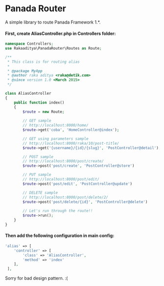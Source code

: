 Panada Router
=======================

A simple library to route Panada Framework 1.*.

#### First, create AliasController.php in Controllers folder:

```php
namespace Controllers;
use Rakaaditya\PanadaRouter\Routes as Route;

/**
 * This class is for routing alias 
 *
 * @package MyApp
 * @author raka aditya <raka@detik.com>
 * @since version 1.0 <March 2015> 
 */

class AliasController
{
    public function index()
    {
        $route = new Route;
        
        // GET sample
        // http://localhost:8000/home/
        $route->get('coba', 'HomeController@index');

        // GET using parameters sample
        // http://localhost:8000/raka/10/post-title/
        $route->get('{username}/{id}/{slug}', 'PostController@detail');

        // POST sample
        // http://localhost:8000/post/create/
        $route->post('post/create', 'PostController@store')

        // PUT sample
        // http://localhost:8000/post/edit/
        $route->post('post/edit', 'PostController@update')

        // DELETE sample
        // http://localhost:8000/post/delete/2/
        $route->post('post/delete/{id}', 'PostController@delete')
        
        // Let's run through the route!!
        $route->run();
    }
}

```

#### Then add the following configuration in main config:
```php
'alias' => [
    'controller' => [
        'class' => 'AliasController',
        'method' => 'index'
    ],
 ],
```

Sorry for bad design pattern. :(
